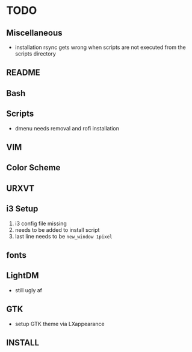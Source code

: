 # TODO

## Miscellaneous

* installation rsync gets wrong when scripts are not executed from the scripts directory

## README

## Bash

## Scripts

* dmenu needs removal and rofi installation

## VIM

## Color Scheme

## URXVT

## i3 Setup

1. i3 config file missing
2. needs to be added to install script
3. last line needs to be `new_window 1pixel`

## fonts

## LightDM

* still ugly af

## GTK

* setup GTK theme via LXappearance

## INSTALL
